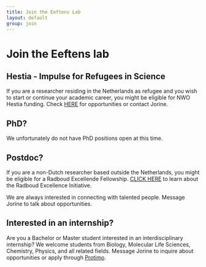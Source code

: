```yaml
---
title: Join the Eeftens Lab
layout: default
group: join
---
```

# Join the Eeftens lab

## Hestia - Impulse for Refugees in Science
If you are a researcher residing in the Netherlands as refugee and you wish to start or continue your academic career, you might be eligible for NWO Hestia funding. Check [HERE](https://www.nwo.nl/en/calls/hestia-impulse-refugees-science-0) for opportunities or contact Jorine.

## PhD?
We unfortunately do not have PhD positions open at this time.

## Postdoc?
If you are a non-Dutch researcher based outside the Netherlands, you might be eligible for a Radboud Excellende Fellowship. [CLICK HERE](https://www.ru.nl/excellence/nomination/initiative/) to learn about the Radboud Excellence Initiative.

We are always interested in connecting with talented people. Message Jorine to talk about opportunities. 

## Interested in an internship?
Are you a Bachelor or Master student interested in an interdisciplinary internship? We welcome students from Biology, Molecular Life Sciences, Chemistry, Physics, and all related fields. Message Jorine to inquire about opportunities or apply through [Protimo](https://protimo.science.ru.nl/). 
